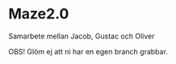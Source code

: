 # Maze2.0

Samarbete mellan Jacob, Gustac och Oliver


OBS! Glöm ej att ni har en egen branch grabbar. 

